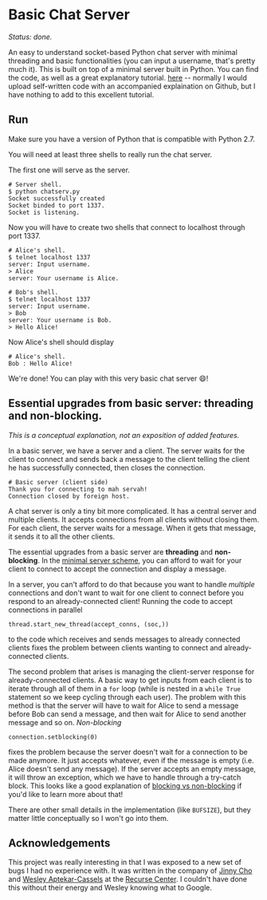 # Basic Chat Server

*Status: done.*

An easy to understand socket-based Python chat server with minimal threading and basic functionalities (you can input a username, that's pretty much it). This is built on top of a minimal server built in Python. You can find the code, as well as a great explanatory tutorial. [here](https://pythontips.com/2013/08/06/python-socket-network-programming/) -- normally I would upload self-written code with an accompanied explaination on Github, but I have nothing to add to this excellent tutorial.

## Run

Make sure you have a version of Python that is compatible with Python 2.7.

You will need at least three shells to really run the chat server. 

The first one will serve as the server. 

```
# Server shell.
$ python chatserv.py
Socket successfully created
Socket binded to port 1337.
Socket is listening.
```

Now you will have to create two shells that connect to localhost through port 1337. 

```
# Alice's shell.
$ telnet localhost 1337
server: Input username.
> Alice
server: Your username is Alice.
```

```
# Bob's shell.
$ telnet localhost 1337
server: Input username.
> Bob 
server: Your username is Bob.
> Hello Alice!
```

Now Alice's shell should display 

```
# Alice's shell.
Bob : Hello Alice!
```

We're done! You can play with this very basic chat server 😄!

## Essential upgrades from basic server: threading and non-blocking. 

*This is a conceptual explanation, not an exposition of added features.*

In a basic server, we have a server and a client. The server waits for the client to connect and sends back a message to the client telling the client he has successfully connected, then closes the connection.

```
# Basic server (client side)
Thank you for connecting to mah servah!
Connection closed by foreign host.
```

A chat server is only a tiny bit more complicated. It has a central server and multiple clients. It accepts connections from all clients without closing them. For each client, the server waits for a message. When it gets that message, it sends it to all the other clients. 

The essential upgrades from a basic server are **threading** and **non-blocking**. In the [minimal server scheme](https://pythontips.com/2013/08/06/python-socket-network-programming/), you can afford to wait for your client to connect to accept the connection and display a message. 

In a server, you can't afford to do that because you want to handle *multiple* connections and don't want to wait for one client to connect before you respond to an already-connected client! Running the code to accept connections in parallel 

```
thread.start_new_thread(accept_conns, (soc,))
```

to the code which receives and sends messages to already connected clients fixes the problem between clients wanting to connect and already-connected clients.

The second problem that arises is managing the client-server response for already-connected clients. A basic way to get inputs from each client is to iterate through all of them in a `for` loop (while is nested in a `while True` statement so we keep cycling through each user). The problem with this method is that the server will have to wait for Alice to send a message before Bob can send a message, and then wait for Alice to send another message and so on. *Non-blocking* 

```
connection.setblocking(0)
```

fixes the problem because the server doesn't wait for a connection to be made anymore. It just accepts whatever, even if the message is empty (i.e. Alice doesn't send any message). If the server accepts an empty message, it will throw an exception, which we have to handle through a try-catch block. This looks like a good explanation of [blocking vs non-blocking](http://www.scottklement.com/rpg/socktut/nonblocking.html) if you'd like to learn more about that!

There are other small details in the implementation (like `BUFSIZE`), but they matter little conceptually so I won't go into them. 

## Acknowledgements

This project was really interesting in that I was exposed to a new set of bugs I had no experience with. It was written in the company of [Jinny Cho](https://github.com/eunjincho503) and [Wesley Aptekar-Cassels](https://github.com/WesleyAC) at the [Recurse Center](https://www.recurse.com/). I couldn't have done this without their energy and Wesley knowing what to Google. 
